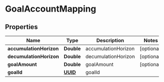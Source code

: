 
# GoalAccountMapping

## Properties
Name | Type | Description | Notes
------------ | ------------- | ------------- | -------------
**accumulationHorizon** | **Double** | accumulationHorizon |  [optional]
**decumulationHorizon** | **Double** | decumulationHorizon |  [optional]
**goalAmount** | **Double** | goalAmount |  [optional]
**goalId** | [**UUID**](UUID.md) | goalId | 




